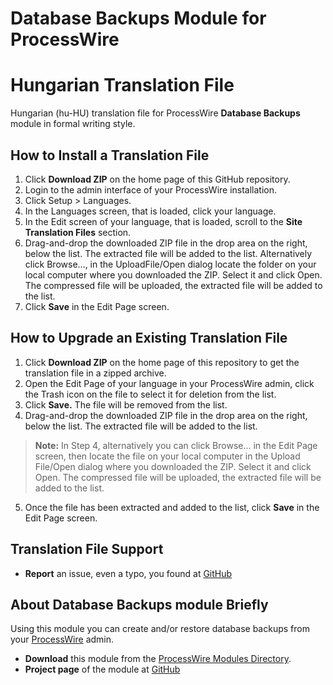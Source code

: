 Database Backups Module for ProcessWire
=======================================
Hungarian Translation File
==========================

Hungarian (hu-HU) translation file for ProcessWire **Database Backups** module in formal writing style.


How to Install a Translation File
---------------------------------

1. Click **Download ZIP** on the home page of this GitHub repository.
2. Login to the admin interface of your ProcessWire installation.
3. Click Setup > Languages.
4. In the Languages screen, that is loaded, click your language.
5. In the Edit screen of your language, that is loaded, scroll to the **Site Translation Files** section.
6. Drag-and-drop the downloaded ZIP file in the drop area on the right, below the list. The extracted file will be added to the list. Alternatively click Browse..., in the UploadFile/Open dialog locate the folder on your local computer where you downloaded the ZIP. Select it and click Open. The compressed file will be uploaded, the extracted file will be added to the list.
7. Click **Save** in the Edit Page screen.
   
How to Upgrade an Existing Translation File
-------------------------------------------
1. Click **Download ZIP** on the home page of this repository to get the translation file in a zipped archive.
2. Open the Edit Page of your language in your ProcessWire admin, click the Trash icon on the file to select it for deletion from the list.
3. Click **Save.** The file will be removed from the list.
4. Drag-and-drop the downloaded ZIP file in the drop area on the right, below the list. The extracted file will be added to the list.
> **Note:** In Step 4, alternatively you can click Browse... in the Edit Page screen, then locate the file on your local computer in the Upload File/Open dialog where you downloaded the ZIP. Select it and click Open. The compressed file will be uploaded, the extracted file will be added to the list.
5. Once the file has been extracted and added to the list, click **Save** in the Edit Page screen.

Translation File Support
------------------------
- **Report** an issue, even a typo, you found at [GitHub](https://github.com/jtherczeg/processdatabasecackups-hungarian-lng/issues)

About Database Backups module Briefly
-------------------------------------
Using this module you can create and/or restore database backups from your [ProcessWire](http://processwire.com/) admin.

- **Download** this module from the [ProcessWire Modules Directory](http://modules.processwire.com/modules/process-database-backups/).
- **Project page** of the module at [GitHub](https://github.com/ryancramerdesign/ProcessDatabaseBackups)
